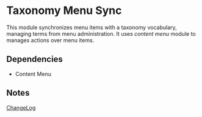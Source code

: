 # Taxonomy Menu Sync

This module synchronizes menu items with a taxonomy vocabulary, managing terms from menu administration.
It uses *content menu* module to manages actions over menu items.

## Dependencies

- Content Menu

## Notes

[ChangeLog](CHANGELOG.md)